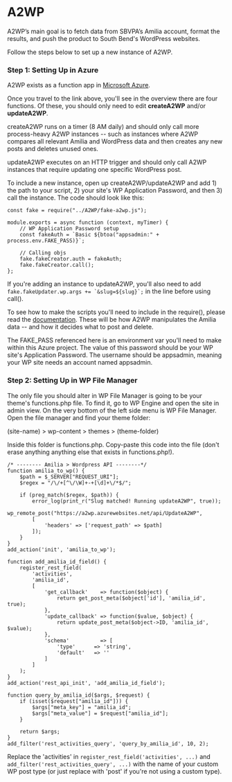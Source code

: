 # A2WP
A2WP’s main goal is to fetch data from SBVPA’s Amilia account, format the results, and push the product to South Bend's WordPress websites. 

Follow the steps below to set up a new instance of A2WP.

### Step 1: Setting Up in Azure
A2WP exists as a function app in [Microsoft Azure](https://portal.azure.com/#@southbendin2.onmicrosoft.com/resource/subscriptions/1e53e397-32bd-4d3a-80d2-c3823b6a084d/resourceGroups/a2wp_group/providers/Microsoft.Web/sites/a2wp/appServices).

Once you travel to the link above, you'll see in the overview there are four functions. Of these, you should only need to edit **createA2WP** and/or **updateA2WP**. 

createA2WP runs on a timer (8 AM daily) and should only call more process-heavy A2WP instances -- such as instances where A2WP compares all relevant Amilia and WordPress data and then creates any new posts and deletes unused ones. 

updateA2WP executes on an HTTP trigger and should only call A2WP instances that require updating one specific WordPress post. 

To include a new instance, open up createA2WP/updateA2WP and add 1) the path to your script, 2) your site's WP Application Password, and then 3) call the instance. The code should look like this: 

```
const fake = require("../A2WP/fake-a2wp.js"); 

module.exports = async function (context, myTimer) {
    // WP Application Password setup
    const fakeAuth = `Basic ${btoa("appsadmin:" + process.env.FAKE_PASS)}`; 

    // Calling objs
    fake.fakeCreator.auth = fakeAuth; 
    fake.fakeCreator.call(); 
};
```
If you're adding an instance to updateA2WP, you'll also need to add ``fake.fakeUpdater.wp.args += `&slug=${slug}`;`` in the line before using call(). 

To see how to make the scripts you'll need to include in the require(), please read the [documentation](https://github.com/qmiersma/A2WP/raw/refs/heads/main/a2wp-documentation.docx). These will be how A2WP manipulates the Amilia data -- and how it decides what to post and delete. 

The FAKE_PASS referenced here is an environment var you'll need to make within this Azure project. The value of this password should be your WP site's Application Password. The username should be appsadmin, meaning your WP site needs an account named appsadmin. 

### Step 2: Setting Up in WP File Manager
The only file you should alter in WP File Manager is going to be your theme's functions.php file. To find it, go to WP Engine and open the site in admin view. On the very bottom of the left side menu is WP File Manager. Open the file manager and find your theme folder: 

(site-name) > wp-content > themes > (theme-folder)

Inside this folder is functions.php. Copy-paste this code into the file (don't erase anything anything else that exists in functions.php!). 

```
/* -------- Amilia > Wordpress API --------*/
function amilia_to_wp() {
	$path = $_SERVER["REQUEST_URI"]; 
	$regex = "/\/+[^\/\W]+-+[\d]+\/*$/"; 

	if (preg_match($regex, $path)) {
		error_log(print_r("Slug matched! Running updateA2WP", true)); 
		wp_remote_post("https://a2wp.azurewebsites.net/api/UpdateA2WP", 
		[
			'headers' => ['request_path' => $path]
		]); 
	} 
}
add_action('init', 'amilia_to_wp'); 

function add_amilia_id_field() {
    register_rest_field(
		'activities', 
		'amilia_id', 
		[
			'get_callback'    => function($object) {
				return get_post_meta($object['id'], 'amilia_id', true);
			}, 
            'update_callback' => function($value, $object) {
                return update_post_meta($object->ID, 'amilia_id', $value); 
            }, 
            'schema'          => [
                'type'      => 'string', 
                'default'   => ''
            ]
		]
	); 
}
add_action('rest_api_init', 'add_amilia_id_field');

function query_by_amilia_id($args, $request) {
	if (isset($request["amilia_id"])) {
		$args["meta_key"] = "amilia_id"; 
		$args["meta_value"] = $request["amilia_id"]; 
	}

	return $args; 
}
add_filter('rest_activities_query', 'query_by_amilia_id', 10, 2); 
```
Replace the 'activities' in `register_rest_field('activities', ...)` and `add_filter('rest_activities_query', ...)` with the name of your custom WP post type (or just replace with 'post' if you're not using a custom type).  